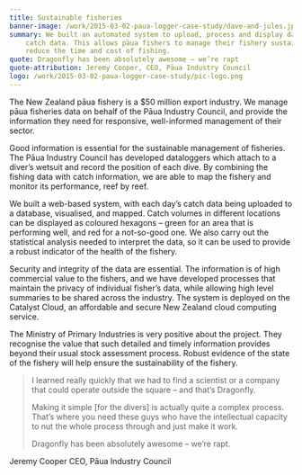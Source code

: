 ```yaml
---
title: Sustainable fisheries
banner-image: /work/2015-03-02-paua-logger-case-study/dave-and-jules.jpg
summary: We built an automated system to upload, process and display daily pāua 
    catch data. This allows pāua fishers to manage their fishery sustainably and 
    reduce the time and cost of fishing.
quote: Dragonfly has been absolutely awesome – we’re rapt
quote-attribution: Jeremy Cooper, CEO, Pāua Industry Council
logo: /work/2015-03-02-paua-logger-case-study/pic-logo.png
---
```


The New Zealand pāua fishery is a $50 million export industry. We 
manage pāua fisheries data on behalf of the Pāua Industry Council, and 
provide the information they need for responsive, well-informed management of 
their sector.
<!--more-->

Good information is essential for the sustainable management of fisheries. 
The Pāua Industry Council has developed dataloggers which attach to a diver’s wetsuit and record the position of each dive. 
By combining the fishing data with catch information, we are able to map the fishery and monitor its
performance, reef by reef.

We built a web-based system, with each day’s catch data being uploaded
to a database, visualised, and mapped. Catch volumes in 
different locations can be displayed as coloured hexagons – green for an area that
is performing well, and red for a not-so-good one. We also carry out the statistical
analysis needed to interpret the data, so it can be used to provide
a robust indicator of the health of the fishery.

Security and integrity of the data are essential. The information is of high commercial
value to the fishers, and we have developed processes that maintain the privacy of individual
fisher’s data, while allowing high level summaries to be shared across the industry. The system
is deployed on the Catalyst Cloud, an 
affordable and secure New Zealand cloud computing service.

The Ministry of Primary Industries is  very positive about the project. They 
recognise the value that such detailed and timely information provides beyond 
their usual stock assessment process. Robust evidence of 
the state of the fishery will help ensure the sustainability of the fishery.

> I learned really quickly that we had to find a scientist or a company that could 
> operate outside the square – and that’s Dragonfly. 
>
> Making it simple [for the divers] is actually quite a complex process. That’s 
> where you need these guys who have the intellectual capacity to nut the 
> whole process through and just make it work.
>
> Dragonfly has been absolutely awesome – we’re rapt.

Jeremy Cooper
CEO, Pāua Industry Council

